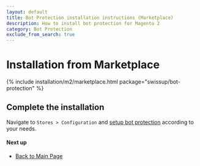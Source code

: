 ```yaml
---
layout: default
title: Bot Protection installation instructions (Marketplace)
description: How to install bot protection for Magento 2
category: Bot Protection
exclude_from_search: true
---
```


# Installation from Marketplace

{% include installation/m2/marketplace.html package="swissup/bot-protection" %}

## Complete the installation

Navigate to `Stores > Configuration` and
[setup bot protection](/m2/extensions/bot-protection/configuration/) according to your needs.

#### Next up

 -  [Back to Main Page](/m2/extensions/bot-protection/)
